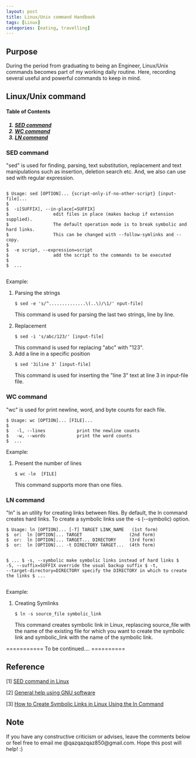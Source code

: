 ```yaml
---
layout: post
title: Linux/Unix command Handbook
tags: [Linux]
categories: [eating, travelling]
---
```


## Purpose 

During the period from graduating to being an Engineer, Linux/Unix commands becomes part of my working daily routine. Here, recording several useful and powerful commands to keep in mind.   

## Linux/Unix command

<h4><a name="TableContent"></a> Table of Contents </h4>
<h5><ol>
    <li><a href="#SED">SED command</a></li>
    <li><a href="#WC">WC command</a></li>
    <li><a href="#LN">LN command</a></li>
</ol></h5>

<h3><a name="SED"></a> SED command </h3>

\"sed\" is used for finding, parsing, text substitution, replacement and text manipulations such as insertion, deletion search etc. And, we also can use sed with regular expression.

<div class="language-shell highlighter-rouge"><pre class="highlight"><code class="hljs ruby">
<span class="nb">$ Usage: sed [OPTION]... {script-only-if-no-other-script} [input-file]... 
$
$  -i[SUFFIX], --in-place[=SUFFIX]
$                 edit files in place (makes backup if extension supplied).
$                 The default operation mode is to break symbolic and hard links.
$                 This can be changed with --follow-symlinks and --copy.
$
$  -e script, --expression=script
$                 add the script to the commands to be executed
$
$  ...
</span>
</code></pre></div>

Example:
<ol>
<li> Parsing the strings</li>
<div class="language-shell highlighter-rouge"><pre class="highlight"><code class="hljs ruby"><span class="nb">$ sed -e 's/^..............\(..\)/\1/' nput-file]
</span></code></pre></div>

This command is used for parsing the last two strings, line by line. 

<li> Replacement</li>
<div class="language-shell highlighter-rouge"><pre class="highlight"><code class="hljs ruby"><span class="nb">$ sed -i 's/abc/123/' [input-file]
</span></code></pre></div>
This command is used for replacing "abc" with "123".

<li> Add a line in a specific position</li>
<div class="language-shell highlighter-rouge"><pre class="highlight"><code class="hljs ruby"><span class="nb">$ sed '3iline 3' [input-file]
</span></code></pre></div>
This command is used for inserting the "line 3" text at line 3 in input-file file.
</ol>

<h3><a name="WC"></a> WC command </h3>

\"wc\" is used for print newline, word, and byte counts for each file. 

<div class="language-shell highlighter-rouge"><pre class="highlight"><code class="hljs ruby"><span class="nb">$ Usage: wc [OPTION]... [FILE]...
$
$   -l, --lines            print the newline counts
$   -w, --words            print the word counts
$  ...
</span></code></pre></div>

Example: 
<ol>
<li> Present the number of lines</li>
<div class="language-shell highlighter-rouge"><pre class="highlight"><code class="hljs ruby"><span class="nb">$ wc -le  [FILE]
</span></code></pre></div>
This command supports  more than one files.
</ol>


<h3><a name="LN"></a> LN command </h3>

\"ln\" is an utility for creating links between files. By default, the ln command creates hard links. To create a symbolic links use the -s (--symbolic) option.

<div class="language-shell highlighter-rouge"><pre class="highlight"><code class="hljs ruby"><span class="nb">$ Usage: ln [OPTION]... [-T] TARGET LINK_NAME   (1st form)
$  or:  ln [OPTION]... TARGET                  (2nd form)
$  or:  ln [OPTION]... TARGET... DIRECTORY     (3rd form)
$  or:  ln [OPTION]... -t DIRECTORY TARGET...  (4th form)
  
$  ...
$  -s, --symbolic              make symbolic links instead of hard links
$  -S, --suffix=SUFFIX         override the usual backup suffix
$  -t, --target-directory=DIRECTORY  specify the DIRECTORY in which to create
                                the links
$  ...
</span></code></pre></div>

Example: 
<ol>
<li> Creating Symlinks</li>
<div class="language-shell highlighter-rouge"><pre class="highlight"><code class="hljs ruby"><span class="nb">$ ln -s source_file symbolic_link
</span></code></pre></div>
This command creates symbolic link in Linux, replascing source_file with the name of the existing file for which you want to create the symbolic link and symbolic_link with the name of the symbolic link.
</ol>


=========== To be continued.... ==========


## Reference

[1] [SED command in Linux](https://www.geeksforgeeks.org/sed-command-linux-set-2/) 

[2] [General help using GNU software](http://www.gnu.org/gethelp/)

[3] [How to Create Symbolic Links in Linux Using the ln Command](https://linuxize.com/post/how-to-create-symbolic-links-in-linux-using-the-ln-command/#creating-symlinks-to-files)

## Note
<p>If you have any constructive criticism or advises, leave the comments below or feel free to email me @qazqazqaz850@gmail.com.
Hope this post will help! :)
</p>
